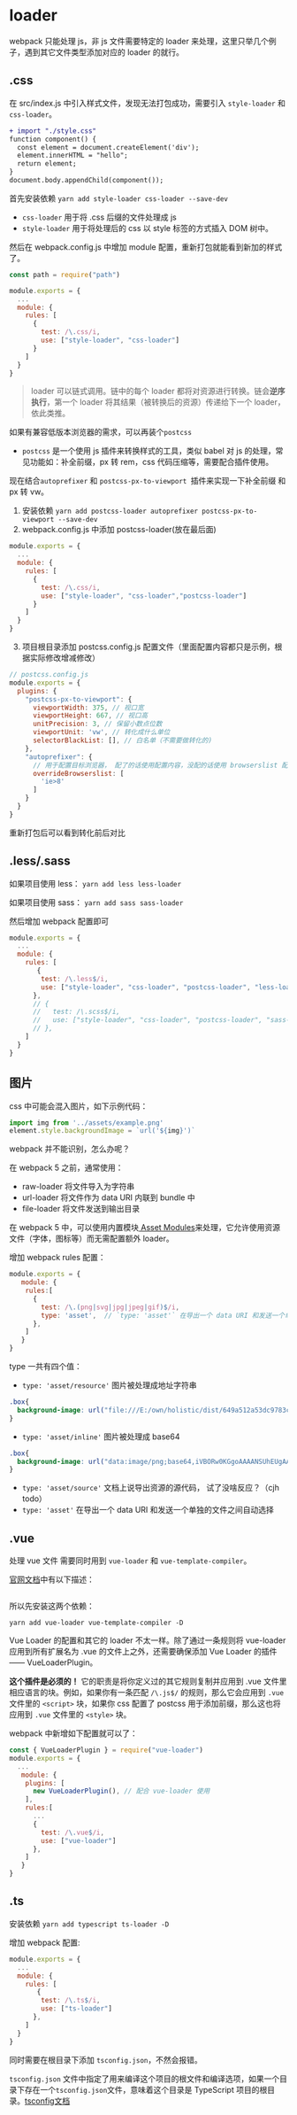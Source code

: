 # loader

webpack 只能处理 js，非 js 文件需要特定的 loader 来处理，这里只举几个例子，遇到其它文件类型添加对应的 loader 的就行。

## .css

在 src/index.js 中引入样式文件，发现无法打包成功，需要引入 `style-loader` 和 `css-loader`。

```diff
+ import "./style.css"
function component() {
  const element = document.createElement('div');
  element.innerHTML = "hello";
  return element;
}
document.body.appendChild(component());
```
首先安装依赖 `yarn add style-loader css-loader --save-dev`

- `css-loader` 用于将 .css 后缀的文件处理成 js
- `style-loader` 用于将处理后的 css 以 style 标签的方式插入 DOM 树中。

然后在 webpack.config.js 中增加 module 配置，重新打包就能看到新加的样式了。

```js
const path = require("path")

module.exports = {
  ...
  module: {
    rules: [
      {
        test: /\.css/i,
        use: ["style-loader", "css-loader"]
      }
    ]
  }
}
```
>loader 可以链式调用。链中的每个 loader 都将对资源进行转换。链会**逆序执行**，第一个 loader 将其结果（被转换后的资源）传递给下一个 loader，依此类推。

如果有兼容低版本浏览器的需求，可以再装个`postcss`

- `postcss` 是一个使用 js 插件来转换样式的工具，类似 babel 对 js 的处理，常见功能如：补全前缀，px 转 rem，css 代码压缩等，需要配合插件使用。

现在结合`autoprefixer` 和 `postcss-px-to-viewport `插件来实现一下补全前缀 和 px 转 vw。

1. 安装依赖 `yarn add postcss-loader autoprefixer postcss-px-to-viewport --save-dev`
2. webpack.config.js  中添加 postcss-loader(放在最后面)

```js
module.exports = {
  ...
  module: {
    rules: [
      {
        test: /\.css/i,
        use: ["style-loader", "css-loader","postcss-loader"]
      }
    ]
  }
}
```
3. 项目根目录添加 postcss.config.js 配置文件（里面配置内容都只是示例，根据实际修改增减修改）
```js
// postcss.config.js
module.exports = {
  plugins: {
    "postcss-px-to-viewport": {
      viewportWidth: 375, // 视口宽
      viewportHeight: 667, // 视口高
      unitPrecision: 3, // 保留小数点位数
      viewportUnit: 'vw', // 转化成什么单位
      selectorBlackList: [], // 白名单（不需要做转化的)
    },
    "autoprefixer": {
      // 用于配置目标浏览器， 配了的话使用配置内容，没配的话使用 browserslist 配置
      overrideBrowserslist: [
        'ie>8'
      ]
    }
  }
}
```
重新打包后可以看到转化前后对比
<img :src="$withBase('/imgs/zeroToOne/autoprefixer.png')">



## .less/.sass
 
如果项目使用 less： `yarn add less less-loader`

如果项目使用 sass： `yarn add sass sass-loader`

然后增加 webpack 配置即可
```js
module.exports = {
  ...
  module: {
    rules: [
       {
        test: /\.less$/i,
        use: ["style-loader", "css-loader", "postcss-loader", "less-loader"]
      },
      // {
      //   test: /\.scss$/i,
      //   use: ["style-loader", "css-loader", "postcss-loader", "sass-loader"]
      // },
    ]
  }
}
```

## 图片

css 中可能会混入图片，如下示例代码：
```js
import img from '../assets/example.png'
element.style.backgroundImage = `url('${img}')`
```
webpack 并不能识别，怎么办呢？

在 webpack 5 之前，通常使用：

- raw-loader 将文件导入为字符串
- url-loader 将文件作为 data URI 内联到 bundle 中
- file-loader 将文件发送到输出目录


在 webpack 5 中，可以使用内置模块[ Asset Modules](https://webpack.docschina.org/guides/asset-modules/)来处理，它允许使用资源文件（字体，图标等）而无需配置额外 loader。

增加 webpack rules 配置：
```js
module.exports = {
   module: {
    rules:[
      {
        test: /\.(png|svg|jpg|jpeg|gif)$/i,
        type: 'asset',  // `type: 'asset'` 在导出一个 data URI 和发送一个单独的文件之间自动选择
      },
    ]
   }
}
```
type 一共有四个值：

- `type: 'asset/resource'` 图片被处理成地址字符串
```css
.box{
  background-image: url("file:///E:/own/holistic/dist/649a512a53dc9783c3a5.png")
}
```
- `type: 'asset/inline'`  图片被处理成 base64
```css
.box{
  background-image: url("data:image/png;base64,iVBORw0KGgoAAAANSUhEUgAAAKgA……LqTIgqd7t7etAtu6P/w/dWAxJfmsptgAAAABJRU5ErkJggg==")
}
```
- `type: 'asset/source'`  文档上说导出资源的源代码， 试了没啥反应？（cjh todo）
- `type: 'asset'` 在导出一个 data URI 和发送一个单独的文件之间自动选择

## .vue

处理 vue 文件 需要同时用到 `vue-loader` 和 `vue-template-compiler`。

[官网文档](https://vue-loader.vuejs.org/zh/guide/#vue-cli)中有以下描述：

 <img :src="$withBase('/imgs/zeroToOne/vue-loader.png')">

 所以先安装这两个依赖：

 `yarn add vue-loader vue-template-compiler -D`

Vue Loader 的配置和其它的 loader 不太一样。除了通过一条规则将 vue-loader 应用到所有扩展名为 .vue 的文件上之外，还需要确保添加 Vue Loader 的插件 —— VueLoaderPlugin。

**这个插件是必须的！** 它的职责是将你定义过的其它规则复制并应用到 .vue 文件里相应语言的块。例如，如果你有一条匹配 `/\.js$/` 的规则，那么它会应用到 `.vue` 文件里的 `<script>` 块，如果你 css 配置了 postcss 用于添加前缀，那么这也将应用到 `.vue` 文件里的 `<style>` 块。

webpack 中新增如下配置就可以了：

```js
const { VueLoaderPlugin } = require("vue-loader")
module.exports = {
  ...
   module: {
    plugins: [
      new VueLoaderPlugin(), // 配合 vue-loader 使用
    ],
    rules:[
      ...
      {
        test: /\.vue$/i,
        use: ["vue-loader"]
      },
    ]
   }
}
```

## .ts 

安装依赖 `yarn add typescript ts-loader -D`


增加 webpack 配置:
```js
module.exports = {
  ...
  module: {
    rules: [
       {
        test: /\.ts$/i,
        use: ["ts-loader"]
      },
    ]
  }
}
```

同时需要在根目录下添加 `tsconfig.json`，不然会报错。

`tsconfig.json` 文件中指定了用来编译这个项目的根文件和编译选项，如果一个目录下存在一个`tsconfig.json`文件，意味着这个目录是 TypeScript 项目的根目录。[tsconfig文档](https://www.tslang.cn/docs/handbook/tsconfig-json.html)


<!-- cjh todo 常见的 tsconfig 配置 -->







